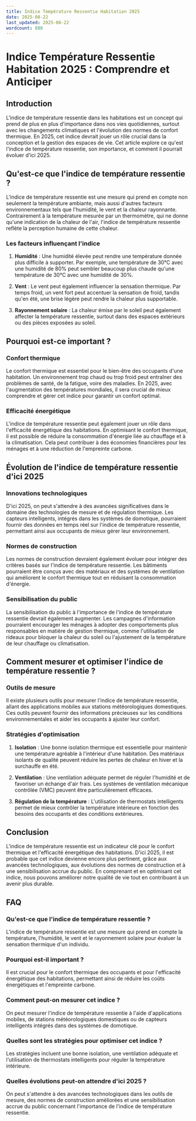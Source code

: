 ```yaml
---
title: Indice Température Ressentie Habitation 2025
date: 2025-08-22
last_updated: 2025-08-22
wordcount: 888
---
```


# Indice Température Ressentie Habitation 2025 : Comprendre et Anticiper

## Introduction

L'indice de température ressentie dans les habitations est un concept qui prend de plus en plus d'importance dans nos vies quotidiennes, surtout avec les changements climatiques et l'évolution des normes de confort thermique. En 2025, cet indice devrait jouer un rôle crucial dans la conception et la gestion des espaces de vie. Cet article explore ce qu'est l'indice de température ressentie, son importance, et comment il pourrait évoluer d'ici 2025.

## Qu'est-ce que l'indice de température ressentie ?

L'indice de température ressentie est une mesure qui prend en compte non seulement la température ambiante, mais aussi d'autres facteurs environnementaux tels que l'humidité, le vent et la chaleur rayonnante. Contrairement à la température mesurée par un thermomètre, qui ne donne qu'une indication de la chaleur de l'air, l'indice de température ressentie reflète la perception humaine de cette chaleur.

### Les facteurs influençant l'indice

1. **Humidité** : Une humidité élevée peut rendre une température donnée plus difficile à supporter. Par exemple, une température de 30°C avec une humidité de 80% peut sembler beaucoup plus chaude qu'une température de 30°C avec une humidité de 30%.

2. **Vent** : Le vent peut également influencer la sensation thermique. Par temps froid, un vent fort peut accentuer la sensation de froid, tandis qu'en été, une brise légère peut rendre la chaleur plus supportable.

3. **Rayonnement solaire** : La chaleur émise par le soleil peut également affecter la température ressentie, surtout dans des espaces extérieurs ou des pièces exposées au soleil.

## Pourquoi est-ce important ?

### Confort thermique

Le confort thermique est essentiel pour le bien-être des occupants d'une habitation. Un environnement trop chaud ou trop froid peut entraîner des problèmes de santé, de la fatigue, voire des maladies. En 2025, avec l'augmentation des températures mondiales, il sera crucial de mieux comprendre et gérer cet indice pour garantir un confort optimal.

### Efficacité énergétique

L'indice de température ressentie peut également jouer un rôle dans l'efficacité énergétique des habitations. En optimisant le confort thermique, il est possible de réduire la consommation d'énergie liée au chauffage et à la climatisation. Cela peut contribuer à des économies financières pour les ménages et à une réduction de l'empreinte carbone.

## Évolution de l'indice de température ressentie d'ici 2025

### Innovations technologiques

D'ici 2025, on peut s'attendre à des avancées significatives dans le domaine des technologies de mesure et de régulation thermique. Les capteurs intelligents, intégrés dans les systèmes de domotique, pourraient fournir des données en temps réel sur l'indice de température ressentie, permettant ainsi aux occupants de mieux gérer leur environnement.

### Normes de construction

Les normes de construction devraient également évoluer pour intégrer des critères basés sur l'indice de température ressentie. Les bâtiments pourraient être conçus avec des matériaux et des systèmes de ventilation qui améliorent le confort thermique tout en réduisant la consommation d'énergie.

### Sensibilisation du public

La sensibilisation du public à l'importance de l'indice de température ressentie devrait également augmenter. Les campagnes d'information pourraient encourager les ménages à adopter des comportements plus responsables en matière de gestion thermique, comme l'utilisation de rideaux pour bloquer la chaleur du soleil ou l'ajustement de la température de leur chauffage ou climatisation.

## Comment mesurer et optimiser l'indice de température ressentie ?

### Outils de mesure

Il existe plusieurs outils pour mesurer l'indice de température ressentie, allant des applications mobiles aux stations météorologiques domestiques. Ces outils peuvent fournir des informations précieuses sur les conditions environnementales et aider les occupants à ajuster leur confort.

### Stratégies d'optimisation

1. **Isolation** : Une bonne isolation thermique est essentielle pour maintenir une température agréable à l'intérieur d'une habitation. Des matériaux isolants de qualité peuvent réduire les pertes de chaleur en hiver et la surchauffe en été.

2. **Ventilation** : Une ventilation adéquate permet de réguler l'humidité et de favoriser un échange d'air frais. Les systèmes de ventilation mécanique contrôlée (VMC) peuvent être particulièrement efficaces.

3. **Régulation de la température** : L'utilisation de thermostats intelligents permet de mieux contrôler la température intérieure en fonction des besoins des occupants et des conditions extérieures.

## Conclusion

L'indice de température ressentie est un indicateur clé pour le confort thermique et l'efficacité énergétique des habitations. D'ici 2025, il est probable que cet indice devienne encore plus pertinent, grâce aux avancées technologiques, aux évolutions des normes de construction et à une sensibilisation accrue du public. En comprenant et en optimisant cet indice, nous pouvons améliorer notre qualité de vie tout en contribuant à un avenir plus durable.

## FAQ

### Qu'est-ce que l'indice de température ressentie ?

L'indice de température ressentie est une mesure qui prend en compte la température, l'humidité, le vent et le rayonnement solaire pour évaluer la sensation thermique d'un individu.

### Pourquoi est-il important ?

Il est crucial pour le confort thermique des occupants et pour l'efficacité énergétique des habitations, permettant ainsi de réduire les coûts énergétiques et l'empreinte carbone.

### Comment peut-on mesurer cet indice ?

On peut mesurer l'indice de température ressentie à l'aide d'applications mobiles, de stations météorologiques domestiques ou de capteurs intelligents intégrés dans des systèmes de domotique.

### Quelles sont les stratégies pour optimiser cet indice ?

Les stratégies incluent une bonne isolation, une ventilation adéquate et l'utilisation de thermostats intelligents pour réguler la température intérieure.

### Quelles évolutions peut-on attendre d'ici 2025 ?

On peut s'attendre à des avancées technologiques dans les outils de mesure, des normes de construction améliorées et une sensibilisation accrue du public concernant l'importance de l'indice de température ressentie.